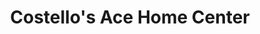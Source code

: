 ---
title: "Costello's Ace Home Center"
url: /lincoln-park/costellos-ace-home-center/
shop: doityourself
---